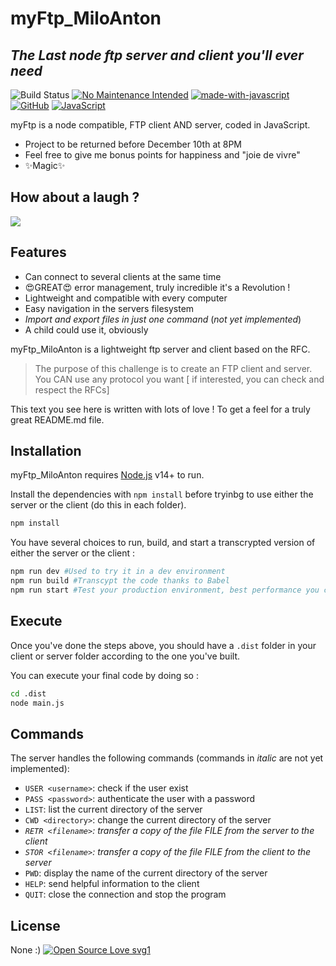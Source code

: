 # myFtp_MiloAnton
## _The Last node ftp server and client you'll ever need_

![Build Status](https://travis-ci.org/joemccann/dillinger.svg?branch=master)
[![No Maintenance Intended](http://unmaintained.tech/badge.svg)](http://unmaintained.tech/)
[![made-with-javascript](https://img.shields.io/badge/Made%20with-JavaScript-1f425f.svg)](https://www.javascript.com)
[![GitHub](https://badgen.net/badge/icon/github?icon=github&label)](https://github.com)
[![JavaScript](https://img.shields.io/badge/--F7DF1E?logo=javascript&logoColor=000)](https://www.javascript.com/)

myFtp is a node compatible, FTP client AND server,
coded in JavaScript.

- Project to be returned before December 10th at 8PM
- Feel free to give me bonus points for happiness and "joie de vivre"
- ✨Magic✨

## How about a laugh ?

<img src = "https://readme-jokes.vercel.app/api"></img>

## Features

- Can connect to several clients at the same time
- 😍GREAT😍 error management, truly incredible it's a Revolution ! 
- Lightweight and compatible with every computer 
- Easy navigation in the servers filesystem
- _Import and export files in just one command_ (_not yet implemented_)
- A child could use it, obviously

myFtp_MiloAnton is a lightweight ftp server and client based on the RFC.

> The purpose of this challenge is to create an FTP client and server. 
You CAN use any protocol you want [ if interested, you can check and respect the RFCs] 

This text you see here is written with lots of love ! To get a feel
for a truly great README.md file.

## Installation

myFtp_MiloAnton requires [Node.js](https://nodejs.org/) v14+ to run.

Install the dependencies with ```npm install``` before tryinbg to use either the server or the client (do this in each folder).

```sh
npm install
```

You have several choices to run, build, and start a transcrypted version of either the server or the client : 

```sh
npm run dev #Used to try it in a dev environment 
npm run build #Transcypt the code thanks to Babel
npm run start #Test your production environment, best performance you can get (you need to have built the code beforehand)
```

## Execute 

Once you've done the steps above, you should have a ```.dist``` folder in your client or server folder according to the one you've built. 

You can execute your final code by doing so : 

```sh
cd .dist
node main.js
```

## Commands 

The server handles the following commands (commands in _italic_ are not yet implemented):

* `USER <username>`: check if the user exist
* `PASS <password>`: authenticate the user with a password
* `LIST`: list the current directory of the server
* `CWD <directory>`: change the current directory of the server
* _`RETR <filename>`: transfer a copy of the file _FILE_ from the server to the client_
* _`STOR <filename>`: transfer a copy of the file _FILE_ from the client to the server_
* `PWD`: display the name of the current directory of the server
* `HELP`: send helpful information to the client
* `QUIT`: close the connection and stop the program

## License

None :) 
[![Open Source Love svg1](https://badges.frapsoft.com/os/v1/open-source.svg?v=103)](https://github.com/ellerbrock/open-source-badges/)
